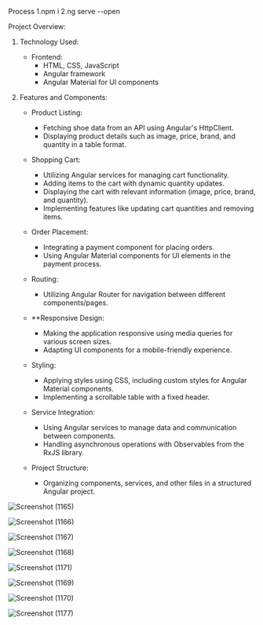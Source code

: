 Process 1.npm i 
    2.ng serve --open
    
 Project Overview:

1. Technology Used:
   - Frontend:
     - HTML, CSS, JavaScript
     - Angular framework
     - Angular Material for UI components

2. Features and Components:
   - Product Listing:
     - Fetching shoe data from an API using Angular's HttpClient.
     - Displaying product details such as image, price, brand, and quantity in a table format.

   - Shopping Cart:
     - Utilizing Angular services for managing cart functionality.
     - Adding items to the cart with dynamic quantity updates.
     - Displaying the cart with relevant information (image, price, brand, and quantity).
     - Implementing features like updating cart quantities and removing items.

   - Order Placement:
     - Integrating a payment component for placing orders.
     - Using Angular Material components for UI elements in the payment process.

   - Routing:
     - Utilizing Angular Router for navigation between different components/pages.

   - **Responsive Design:
     - Making the application responsive using media queries for various screen sizes.
     - Adapting UI components for a mobile-friendly experience.

   - Styling:
     - Applying styles using CSS, including custom styles for Angular Material components.
     - Implementing a scrollable table with a fixed header.

   - Service Integration:
     - Using Angular services to manage data and communication between components.
     - Handling asynchronous operations with Observables from the RxJS library.

   - Project Structure:
     - Organizing components, services, and other files in a structured Angular project.


![Screenshot (1165)](https://github.com/harshit-choudhary798/ShoesEcom/assets/111317199/55822152-62f1-41be-af92-51265a2a567b)

![Screenshot (1166)](https://github.com/harshit-choudhary798/ShoesEcom/assets/111317199/5270560e-1e93-4049-b7b8-7383eb4a73cc)

![Screenshot (1167)](https://github.com/harshit-choudhary798/ShoesEcom/assets/111317199/a793bbcc-1f78-4fe4-a614-28b22ce9ca24)

![Screenshot (1168)](https://github.com/harshit-choudhary798/ShoesEcom/assets/111317199/df0bb395-fed5-4402-8771-d8794eeb3a76)

![Screenshot (1171)](https://github.com/harshit-choudhary798/ShoesEcom/assets/111317199/3af813b1-f4f4-4b57-bc40-355f84ac6971)

![Screenshot (1169)](https://github.com/harshit-choudhary798/ShoesEcom/assets/111317199/79363f17-2106-41e9-9b71-79bdde3536ff)

![Screenshot (1170)](https://github.com/harshit-choudhary798/ShoesEcom/assets/111317199/bfbe79c4-823b-4a58-92d1-5e1e5940507e)

![Screenshot (1177)](https://github.com/harshit-choudhary798/ShoesEcom/assets/111317199/0e98ec65-e98c-43ea-97d5-2b20a2a2648f)
